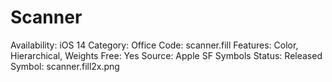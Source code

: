 # Scanner

Availability: iOS 14
Category: Office
Code: scanner.fill
Features: Color, Hierarchical, Weights
Free: Yes
Source: Apple SF Symbols
Status: Released
Symbol: scanner.fill2x.png